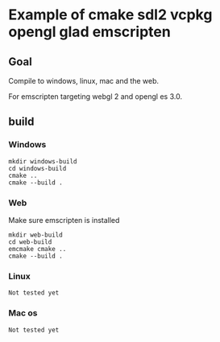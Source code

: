 # Example of cmake sdl2 vcpkg opengl glad emscripten

## Goal
Compile to windows, linux, mac and the web.

For emscripten targeting webgl 2 and opengl es 3.0.


## build
### Windows
```
mkdir windows-build
cd windows-build
cmake ..
cmake --build .
```

### Web
Make sure emscripten is installed
```
mkdir web-build
cd web-build
emcmake cmake ..
cmake --build .
```

### Linux
```
Not tested yet
```

### Mac os
```
Not tested yet
```
